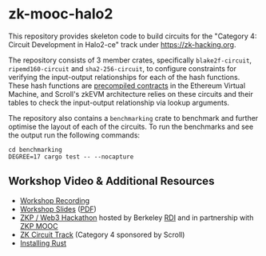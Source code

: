 # zk-mooc-halo2

This repository provides skeleton code to build circuits for the "Category 4: Circuit Development in Halo2-ce"
track under https://zk-hacking.org.

The repository consists of 3 member crates, specifically `blake2f-circuit`, `ripemd160-circuit` and `sha2-256-circuit`,
to configure constraints for verifying the input-output relationships for each of the hash functions. These hash
functions are [precompiled contracts](https://www.evm.codes/precompiled) in the Ethereum Virtual Machine, and Scroll's
zkEVM architecture relies on these circuits and their tables to check the input-output relationship via lookup arguments.

The repository also contains a `benchmarking` crate to benchmark and further optimise the layout of each of the circuits.
To run the benchmarks and see the output run the following commands:
```
cd benchmarking
DEGREE=17 cargo test -- --nocapture
```

## Workshop Video & Additional Resources

- [Workshop Recording](https://www.youtube.com/watch?v=60lkR8DZKUA)
- [Workshop Slides](https://docs.google.com/presentation/d/15om-tAK7VvWKx050p01xuOBJ4O3SVF-WfgGf12gtXwE/edit?usp=share_link) ([PDF](https://drive.google.com/file/d/1nNzD0JbB8RrxHmm7hxHhFXPeYvYXQjIq/view?usp=share_link))
- [ZKP / Web3 Hackathon](https://zk-hacking.org/) hosted by Berkeley [RDI](https://rdi.berkeley.edu/) and in partnership with [ZKP MOOC](https://zk-learning.org/)
- [ZK Circuit Track](https://zk-hacking.org/tracks/zk_circuit_track/) (Category 4 sponsored by Scroll)
- [Installing Rust](https://doc.rust-lang.org/book/ch01-01-installation.html)
